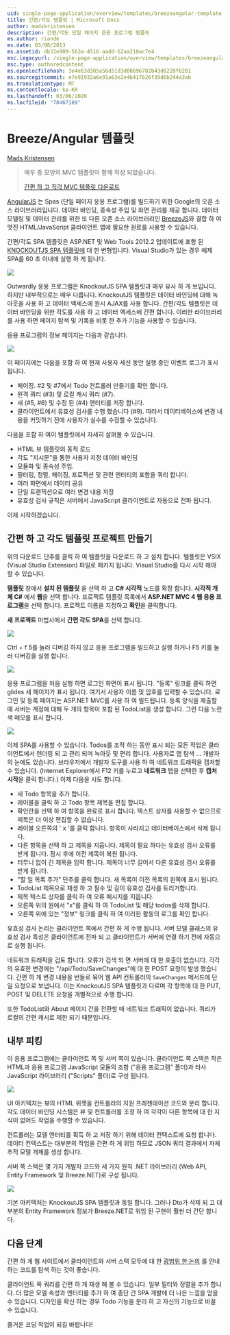 ```yaml
---
uid: single-page-application/overview/templates/breezeangular-template
title: 간편/각도 템플릿 | Microsoft Docs
author: madskristensen
description: 간편/각도 단일 페이지 응용 프로그램 템플릿
ms.author: riande
ms.date: 03/08/2013
ms.assetid: db31e909-563a-4516-aadd-62aa210ac7e4
msc.legacyurl: /single-page-application/overview/templates/breezeangular-template
msc.type: authoredcontent
ms.openlocfilehash: 3e4e63d385a56d51d3d08696782b43d6228f6201
ms.sourcegitcommit: e7e91932a6e91a63e2e46417626f39d6b244a3ab
ms.translationtype: MT
ms.contentlocale: ko-KR
ms.lasthandoff: 03/06/2020
ms.locfileid: "78467189"
---
```

# <a name="breezeangular-template"></a>Breeze/Angular 템플릿

[Mads Kristensen](https://github.com/madskristensen)

> 매우 종 모양의 MVC 템플릿이 함께 작성 되었습니다.
> 
> [간편 하 고 직각 MVC 템플릿 다운로드](https://go.microsoft.com/fwlink/?LinkId=286437)

[AngularJS](http://angularjs.org) 는 Spas (단일 페이지 응용 프로그램)를 빌드하기 위한 Google의 오픈 소스 라이브러리입니다. 데이터 바인딩, 종속성 주입 및 화면 관리를 제공 합니다. 데이터 모델링 및 데이터 관리를 위한 또 다른 오픈 소스 라이브러리인 [BreezeJS](http://www.breezejs.com/?utm_source=ms-spa)와 결합 하 여 멋진 HTML/JavaScript 클라이언트 앱에 필요한 원료를 사용할 수 있습니다.

간편/각도 SPA 템플릿은 ASP.NET 및 Web Tools 2012.2 업데이트에 포함 된 [KNOCKOUTJS SPA 템플릿에](../introduction/knockoutjs-template.md) 대 한 변형입니다. Visual Studio가 있는 경우 예제 SPA를 60 초 이내에 실행 하 게 됩니다.

![](http://www.breezejs.com/sites/all/images/spa-template/NgRunningTodoPage.png)

Outwardly 응용 프로그램은 KnockoutJS SPA 템플릿과 매우 유사 하 게 보입니다. 하지만 내부적으로는 매우 다릅니다. KnockoutJS 템플릿은 데이터 바인딩에 대해 녹아웃을 사용 하 고 데이터 액세스에 원시 AJAX를 사용 합니다. 간편/각도 템플릿은 데이터 바인딩을 위한 각도를 사용 하 고 데이터 액세스에 간편 합니다. 이러한 라이브러리를 사용 하면 페이지 탐색 및 기록을 비롯 한 추가 기능을 사용할 수 있습니다.

응용 프로그램의 정보 페이지는 다음과 같습니다.

![](http://www.breezejs.com/sites/all/images/spa-template/NgRunningAboutPage.png)

이 페이지에는 다음을 포함 하 여 현재 사용자 세션 동안 실행 중인 이벤트 로그가 표시 됩니다.

- 페이징. #2 및 #7에서 Todo 컨트롤러 만들기를 확인 합니다.
- 원격 쿼리 (#3) 및 로컬 캐시 쿼리 (#7).
- 새 (#5, #6) 및 수정 된 (#4) 엔터티를 저장 합니다.
- 클라이언트에서 유효성 검사를 수행 했습니다 (#9). 따라서 데이터베이스에 변경 내용을 커밋하기 전에 사용자가 실수를 수정할 수 있습니다.

다음을 포함 하 여이 템플릿에서 자세히 살펴볼 수 있습니다.

- HTML 뷰 템플릿의 동적 로드
- 각도 "지시문"을 통한 사용자 지정 데이터 바인딩
- 모듈화 및 종속성 주입.
- 필터링, 정렬, 페이징, 프로젝션 및 관련 엔터티의 포함을 쿼리 합니다.
- 여러 화면에서 데이터 공유
- 단일 트랜잭션으로 여러 변경 내용 저장
- 유효성 검사 규칙은 서버에서 JavaScript 클라이언트로 자동으로 전파 됩니다.

이제 시작하겠습니다.

## <a name="create-a-breezeangular-template-project"></a>간편 하 고 각도 템플릿 프로젝트 만들기

위의 다운로드 단추를 클릭 하 여 템플릿을 다운로드 하 고 설치 합니다. 템플릿은 VSIX (Visual Studio Extension) 파일로 패키지 됩니다. Visual Studio를 다시 시작 해야 할 수 있습니다.

**템플릿** 창에서 **설치 된 템플릿** 을 선택 하 고  **C# 시각적** 노드를 확장 합니다. **시각적 개체 C#** 에서 **웹**을 선택 합니다. 프로젝트 템플릿 목록에서 **ASP.NET MVC 4 웹 응용 프로그램**을 선택 합니다. 프로젝트 이름을 지정하고 **확인**을 클릭합니다.

**새 프로젝트** 마법사에서 **간편 각도 SPA**를 선택 합니다.

![](http://www.breezejs.com/sites/all/images/spa-template/SelectBreezeNgSpaTemplate.png)

Ctrl + f 5를 눌러 디버깅 하지 않고 응용 프로그램을 빌드하고 실행 하거나 F5 키를 눌러 디버깅을 실행 합니다.

![](http://www.breezejs.com/sites/all/images/spa-template/ZephyrLogin.png)

응용 프로그램을 처음 실행 하면 로그인 화면이 표시 됩니다. "등록" 링크를 클릭 하면 glides 새 페이지가 표시 됩니다. 여기서 사용자 이름 및 암호를 입력할 수 있습니다. 로그인 및 등록 페이지는 ASP.NET MVC를 사용 하 여 빌드됩니다. 등록 양식을 제출할 때 서버는 계정에 대해 두 개의 항목이 포함 된 TodoList을 생성 합니다. 그런 다음 노란색 메모를 표시 합니다.

![](http://www.breezejs.com/sites/all/images/spa-template/TodoList.png)

이제 SPA를 사용할 수 있습니다. Todos를 조작 하는 동안 표시 되는 모든 작업은 클라이언트에서 렌더링 되 고 관리 되며 녹아웃 및 편리 합니다. 사용자로 앱 탐색 ... 개발자의 눈에도 있습니다. 브라우저에서 개발자 도구를 사용 하 여 네트워크 트래픽을 캡처할 수 있습니다. (Internet Explorer에서 F12 키를 누르고 **네트워크** 탭을 선택한 후 **캡처 시작**을 클릭 합니다.) 이제 다음을 시도 합니다.

- 새 Todo 항목을 추가 합니다.
- 레이블을 클릭 하 고 Todo 항목 제목을 편집 합니다.
- 확인란을 선택 하 여 항목을 완료로 표시 합니다. 텍스트 상자를 사용할 수 없으므로 제목은 더 이상 편집할 수 없습니다.
- 레이블 오른쪽의 ' x '를 클릭 합니다. 항목이 사라지고 데이터베이스에서 삭제 됩니다.
- 다른 항목을 선택 하 고 제목을 지웁니다. 제목이 필요 하다는 유효성 검사 오류를 받게 됩니다. 잠시 후에 이전 제목이 복원 됩니다.
- 터무니 없이 긴 제목을 입력 합니다. 제목이 너무 길어서 다른 유효성 검사 오류를 받게 됩니다.
- "할 일 목록 추가" 단추를 클릭 합니다. 새 목록이 이전 목록의 왼쪽에 표시 됩니다.
- TodoList 제목으로 재생 하 고 필수 및 길이 유효성 검사를 트리거합니다.
- 제목 텍스트 상자를 클릭 하 여 오류 메시지를 지웁니다.
- 오른쪽 위의 원에서 "x"를 클릭 하 여 TodoList 및 해당 todos를 삭제 합니다.
- 오른쪽 위에 있는 "정보" 링크를 클릭 하 여 이러한 활동의 로그를 확인 합니다.

유효성 검사 논리는 클라이언트 쪽에서 간편 하 게 수행 됩니다. 서버 모델 클래스의 유효성 검사 특성은 클라이언트에 전파 되 고 클라이언트가 서버에 연결 하기 전에 자동으로 실행 됩니다.

네트워크 트래픽을 검토 합니다. 오류가 검색 되 면 서버에 대 한 호출이 없습니다. 각각의 유효한 변경에는 "/api/Todo/SaveChanges"에 대 한 POST 요청이 발생 했습니다. 간편 하 게 변경 내용을 번들로 묶어 웹 API 컨트롤러의 `SaveChanges` 메서드에 단일 요청으로 보냅니다. 이는 KnockoutJS SPA 템플릿과 다르며 각 항목에 대 한 PUT, POST 및 DELETE 요청을 개별적으로 수행 합니다.

또한 TodoList와 About 페이지 간을 전환할 때 네트워크 트래픽이 없습니다. 쿼리가 로컬의 간편 캐시로 제한 되기 때문입니다.

## <a name="peek-inside"></a>내부 피킹

이 응용 프로그램에는 클라이언트 쪽 및 서버 쪽이 있습니다. 클라이언트 쪽 스택은 작은 HTML과 응용 프로그램 JavaScript 모듈의 조합 ("응용 프로그램" 폴더)과 타사 JavaScript 라이브러리 ("Scripts" 폴더)로 구성 됩니다.

![](http://www.breezejs.com/sites/all/images/spa-template/NgClientArchitecture2.png)

UI 아키텍처는 뷰의 HTML 위젯을 컨트롤러의 지원 프레젠테이션 코드와 분리 합니다. 각도 데이터 바인딩 시스템은 뷰 및 컨트롤러를 조정 하 여 각각이 다른 항목에 대 한 지식이 없어도 작업을 수행할 수 있습니다.

컨트롤러는 모델 엔터티를 획득 하 고 저장 하기 위해 데이터 컨텍스트에 요청 합니다. 데이터 컨텍스트는 대부분의 작업을 간편 하 게 위임 하므로 JSON 쿼리 결과에서 자체 추적 모델 개체를 생성 합니다.

서버 쪽 스택은 몇 가지 개발자 코드와 세 가지 원칙 .NET 라이브러리 (Web API, Entity Framework 및 Breeze.NET)로 구성 됩니다.

![](http://www.breezejs.com/sites/all/images/spa-template/ServerArchitecture.png)

기본 아키텍처는 KnockoutJS SPA 템플릿과 동일 합니다. 그러나 Dto가 삭제 되 고 대부분의 Entity Framework 정보가 Breeze.NET로 위임 된 구현이 훨씬 더 간단 합니다.

## <a name="next-steps"></a>다음 단계

간편 하 게 웹 사이트에서 클라이언트와 서버 스택 모두에 대 한 [광범위 한 논의](http://www.breezejs.com/ng-spa-template?utm_source=ms-spa) 를 안내 하는 코드를 탐색 하는 것이 좋습니다.

클라이언트 쪽 쿼리를 간편 하 게 재생 해 볼 수 있습니다. 일부 필터와 정렬을 추가 합니다. 더 많은 모델 속성과 엔터티를 추가 하 여 종단 간 SPA 개발에 더 나은 느낌을 얻을 수 있습니다. 디자인을 확신 하는 경우 Todo 기능을 분리 하 고 자신의 기능으로 바꿀 수 있습니다.

즐거운 코딩 작업이 되길 바랍니다!

